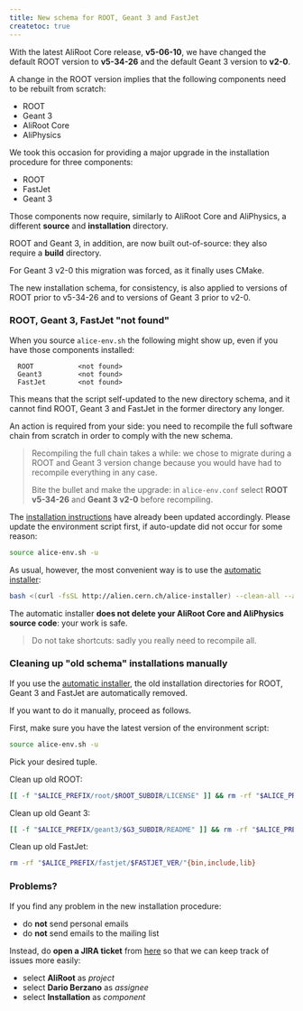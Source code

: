 ```yaml
---
title: New schema for ROOT, Geant 3 and FastJet
createtoc: true
---
```


With the latest AliRoot Core release, **v5-06-10**, we have changed the default
ROOT version to **v5-34-26** and the default Geant 3 version to **v2-0**.

A change in the ROOT version implies that the following components need to be
rebuilt from scratch:

* ROOT
* Geant 3
* AliRoot Core
* AliPhysics

We took this occasion for providing a major upgrade in the installation
procedure for three components:

* ROOT
* FastJet
* Geant 3

Those components now require, similarly to AliRoot Core and AliPhysics, a
different **source** and **installation** directory.

ROOT and Geant 3, in addition, are now built out-of-source: they also require
a **build** directory.

For Geant 3 v2-0 this migration was forced, as it finally uses CMake.

The new installation schema, for consistency, is also applied to versions of
ROOT prior to v5-34-26 and to versions of Geant 3 prior to v2-0.


### ROOT, Geant 3, FastJet "not found"

When you source `alice-env.sh` the following might show up, even if you have
those components installed:

```
  ROOT           <not found>
  Geant3         <not found>
  FastJet        <not found>
```

This means that the script self-updated to the new directory schema, and it
cannot find ROOT, Geant 3 and FastJet in the former directory any longer.

An action is required from your side: you need to recompile the full software
chain from scratch in order to comply with the new schema.

> Recompiling the full chain takes a while: we chose to migrate during a ROOT
> and Geant 3 version change because you would have had to recompile everything
> in any case.
>
> Bite the bullet and make the upgrade: in `alice-env.conf` select **ROOT
> v5-34-26** and **Geant 3 v2-0** before recompiling.

The [installation instructions](/alice/install-aliroot/manual) have already been
updated accordingly. Please update the environment script first, if auto-update
did not occur for some reason:

```bash
source alice-env.sh -u
```

As usual, however, the most convenient way is to use the [automatic
installer](/alice/install-aliroot/auto):

```bash
bash <(curl -fsSL http://alien.cern.ch/alice-installer) --clean-all --all
```

The automatic installer **does not delete your AliRoot Core and AliPhysics
source code**: your work is safe.

> Do not take shortcuts: sadly you really need to recompile all.


### Cleaning up "old schema" installations manually

If you use the [automatic installer](/alice/install-aliroot/auto), the old
installation directories for ROOT, Geant 3 and FastJet are automatically
removed.

If you want to do it manually, proceed as follows.

First, make sure you have the latest version of the environment script:

```bash
source alice-env.sh -u
```

Pick your desired tuple.

Clean up old ROOT:

```bash
[[ -f "$ALICE_PREFIX/root/$ROOT_SUBDIR/LICENSE" ]] && rm -rf "$ALICE_PREFIX/root/$ROOT_SUBDIR"
```

Clean up old Geant 3:

```bash
[[ -f "$ALICE_PREFIX/geant3/$G3_SUBDIR/README" ]] && rm -rf "$ALICE_PREFIX/geant3/$G3_SUBDIR"
```

Clean up old FastJet:

```bash
rm -rf "$ALICE_PREFIX/fastjet/$FASTJET_VER/"{bin,include,lib}
```


### Problems?

If you find any problem in the new installation procedure:

* do **not** send personal emails
* do **not** send emails to the mailing list

Instead, do **open a JIRA ticket** from [here](https://alice.its.cern.ch/) so
that we can keep track of issues more easily:

* select **AliRoot** as *project*
* select **Dario Berzano** as *assignee*
* select **Installation** as *component*
